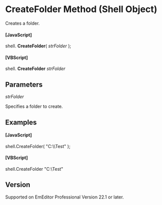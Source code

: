 # CreateFolder Method (Shell Object)

Creates a folder.

#### \[JavaScript\]

shell. **CreateFolder**( _strFolder_ );

#### \[VBScript\]

shell. **CreateFolder** _strFolder_

## Parameters

_strFolder_

Specifies a folder to create.

## Examples

#### \[JavaScript\]

shell.CreateFolder( "C:\\\Test" );

#### \[VBScript\]

shell.CreateFolder "C:\\Test"

## Version

Supported on EmEditor Professional Version 22.1 or later.